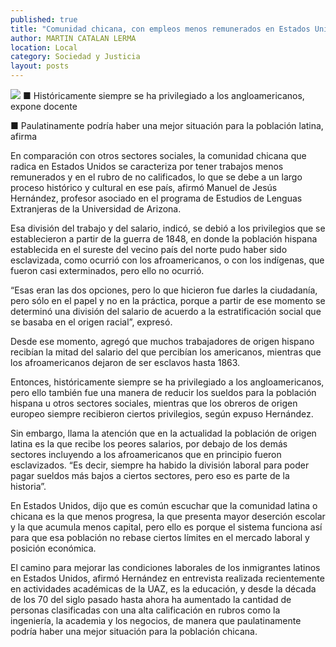 ```yaml
---
published: true
title: "Comunidad chicana, con empleos menos remunerados en Estados Unidos: Hernández"
author: MARTIN CATALAN LERMA
location: Local
category: Sociedad y Justicia
layout: posts
---
```


![](http://i.imgur.com/0fom8Srm.jpg)
■ Históricamente siempre se ha privilegiado a los angloamericanos, expone docente

■ Paulatinamente podría haber una mejor situación para la población latina, afirma

En comparación con otros sectores sociales, la comunidad chicana que radica en Estados Unidos se caracteriza por tener trabajos menos remunerados y en el rubro de no calificados, lo que se debe a un largo proceso histórico y cultural en ese país, afirmó Manuel de Jesús Hernández, profesor asociado en el programa de Estudios de Lenguas Extranjeras de la Universidad de Arizona.

Esa división del trabajo y del salario, indicó, se debió a los privilegios que se establecieron a partir de la guerra de 1848, en donde la población hispana establecida en el sureste del vecino país del norte pudo haber sido esclavizada, como ocurrió con los afroamericanos, o con los indígenas, que fueron casi exterminados, pero ello no ocurrió.

“Esas eran las dos opciones, pero lo que hicieron fue darles la ciudadanía, pero sólo en el papel y no en la práctica, porque a partir de ese momento se determinó una división del salario de acuerdo a la estratificación social que se basaba en el origen racial”, expresó.

Desde ese momento, agregó que muchos trabajadores de origen hispano recibían la mitad del salario del que percibían los americanos, mientras que los afroamericanos dejaron de ser esclavos hasta 1863.

Entonces, históricamente siempre se ha privilegiado a los angloamericanos, pero ello también fue una manera de reducir los sueldos para la población hispana u otros sectores sociales, mientras que los obreros de origen europeo siempre recibieron ciertos privilegios, según expuso Hernández.

Sin embargo, llama la atención que en la actualidad la población de origen latina es la que recibe los peores salarios, por debajo de los demás sectores incluyendo a los afroamericanos que en principio fueron esclavizados. “Es decir, siempre ha habido la división laboral para poder pagar sueldos más bajos a ciertos sectores, pero eso es parte de la historia”.

En Estados Unidos, dijo que es común escuchar que la comunidad latina o chicana es la que menos progresa, la que presenta mayor deserción escolar y la que acumula menos capital, pero ello es porque el sistema funciona así para que esa población no rebase ciertos límites en el mercado laboral y posición económica.

El camino para mejorar las condiciones laborales de los inmigrantes latinos en Estados Unidos, afirmó Hernández en entrevista realizada recientemente en actividades académicas de la UAZ, es la educación, y desde la década de los 70 del siglo pasado hasta ahora ha aumentado la cantidad de personas clasificadas con una alta calificación en rubros como la ingeniería, la academia y los negocios, de manera que paulatinamente podría haber una mejor situación para la población chicana.
